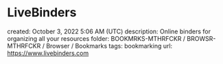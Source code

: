 # LiveBinders

created: October 3, 2022 5:06 AM (UTC)
description: Online binders for organizing all your resources
folder: BOOKMRKS-MTHRFCKR / BROWSR-MTHRFCKR / Browser / Bookmarks
tags: bookmarking
url: https://www.livebinders.com